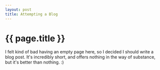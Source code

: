 ```yaml
---
layout: post
title: Attempting a Blog
---
```


{{ page.title }}
================

I felt kind of bad having an empty page here, so I decided I should write a blog post. It's incredibly short, and offers
nothing in the way of substance, but it's better than nothing. :)
